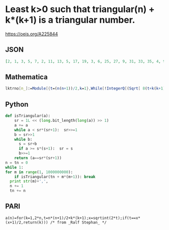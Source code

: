 # Least k\>0 such that triangular\(n\) \+ k\*\(k\+1\) is a triangular number\.
https://oeis.org/A225844
## JSON
```JSON
[2, 1, 3, 5, 7, 2, 11, 13, 5, 17, 19, 3, 6, 25, 27, 9, 31, 33, 35, 4, 9, 41, 8, 45, 47, 10, 14, 53, 9, 5, 59, 61, 21, 18, 67, 69, 21, 73, 75, 14, 22, 6, 11, 13, 87, 15, 91, 26, 20, 34, 12, 101, 26, 105, 30, 7, 20, 33, 115, 117, 119, 34, 21, 125, 37, 129, 29, 133, 14, 137]
```
## Mathematica
```Mathematica
lktrno[n_]:=Module[{t=(n(n+1))/2,k=1},While[!IntegerQ[(Sqrt[ 8(t+k(k+1))+1]-1)/2],k++];k]; Array[lktrno,70,0] (* _Harvey P. Dale_, Aug 19 2014 *)
```
## Python
```Python
def isTriangular(a):
    sr = 1L << (long.bit_length(long(a)) >> 1)
    a += a
    while a < sr*(sr+1):  sr>>=1
    b = sr>>1
    while b:
      s = sr+b
      if a >= s*(s+1):  sr = s
      b>>=1
    return (a==sr*(sr+1))
n = tn = 0
while 1:
for m in range(1, 1000000000):
    if isTriangular(tn + m*(m+1)): break
  print str(m)+',',
  n += 1
  tn += n
```
## PARI
```PARI
a(n)=for(k=1,2*n,t=n*(n+1)/2+k*(k+1);x=sqrtint(2*t);if(t==x*(x+1)/2,return(k))) /* from _Ralf Stephan_ */
```
